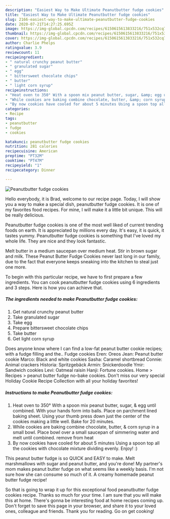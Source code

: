 ```yaml
---
description: "Easiest Way to Make Ultimate Peanutbutter fudge cookies"
title: "Easiest Way to Make Ultimate Peanutbutter fudge cookies"
slug: 2166-easiest-way-to-make-ultimate-peanutbutter-fudge-cookies
date: 2020-07-21T14:27:25.695Z
image: https://img-global.cpcdn.com/recipes/6150615613833216/751x532cq70/peanutbutter-fudge-cookies-recipe-main-photo.jpg
thumbnail: https://img-global.cpcdn.com/recipes/6150615613833216/751x532cq70/peanutbutter-fudge-cookies-recipe-main-photo.jpg
cover: https://img-global.cpcdn.com/recipes/6150615613833216/751x532cq70/peanutbutter-fudge-cookies-recipe-main-photo.jpg
author: Charlie Phelps
ratingvalue: 3.9
reviewcount: 11
recipeingredient:
- " natural crunchy peanut butter"
- " granulated sugar"
- " egg"
- " bittersweet chocolate chips"
- " butter"
- " light corn syrup"
recipeinstructions:
- "Heat oven to 350° With a spoon mix peanut butter, sugar, &amp; egg until combined. With your hands form into balls. Place on parchment lined baking sheet. Using your thumb press down just the center of the cookies making a little well. Bake for 20 minutes."
- "While cookies are baking combine chocolate, butter, &amp; corn syrup in a small bowl. Place bowl over a small saucepan of simmering water and melt until combined. remove from heat"
- "By now cookies have cooled for about 5 minutes Using a spoon top all the cookies with chocolate mixture dividing evenly. Enjoy! :)"
categories:
- Recipe
tags:
- peanutbutter
- fudge
- cookies

katakunci: peanutbutter fudge cookies 
nutrition: 281 calories
recipecuisine: American
preptime: "PT32M"
cooktime: "PT47M"
recipeyield: "1"
recipecategory: Dinner

---
```



![Peanutbutter fudge cookies](https://img-global.cpcdn.com/recipes/6150615613833216/751x532cq70/peanutbutter-fudge-cookies-recipe-main-photo.jpg)

Hello everybody, it is Brad, welcome to our recipe page. Today, I will show you a way to make a special dish, peanutbutter fudge cookies. It is one of my favorites food recipes. For mine, I will make it a little bit unique. This will be really delicious.

Peanutbutter fudge cookies is one of the most well liked of current trending foods on earth. It is appreciated by millions every day. It's easy, it is quick, it tastes yummy. Peanutbutter fudge cookies is something that I've loved my whole life. They are nice and they look fantastic.

Melt butter in a medium saucepan over medium heat. Stir in brown sugar and milk. These Peanut Butter Fudge Cookies never last long in our family, due to the fact that everyone keeps sneaking into the kitchen to steal just one more.


To begin with this particular recipe, we have to first prepare a few ingredients. You can cook peanutbutter fudge cookies using 6 ingredients and 3 steps. Here is how you can achieve that.

<!--inarticleads1-->

##### The ingredients needed to make Peanutbutter fudge cookies:

1. Get  natural crunchy peanut butter
1. Take  granulated sugar
1. Take  egg
1. Prepare  bittersweet chocolate chips
1. Take  butter
1. Get  light corn syrup


Does anyone know where I can find a low-fat peanut butter cookie recipes; with a fudge filling and the.. Fudge cookies Eren: Oreos Jean: Peanut butter cookie Marco: Black and white cookies Sasha: Caramel shortbread Connie: Animal crackers Historia: Spritzgebäck Armin: Snickerdoodle Ymir: Sandwich cookies Levi: Oatmeal raisin Hanji: Fortune cookies. Home &gt; Recipes &gt; peanut butter fudge no-bake cookies. Don&#39;t miss our very special Holiday Cookie Recipe Collection with all your holiday favorites! 

<!--inarticleads2-->

##### Instructions to make Peanutbutter fudge cookies:

1. Heat oven to 350° With a spoon mix peanut butter, sugar, &amp; egg until combined. With your hands form into balls. Place on parchment lined baking sheet. Using your thumb press down just the center of the cookies making a little well. Bake for 20 minutes.
1. While cookies are baking combine chocolate, butter, &amp; corn syrup in a small bowl. Place bowl over a small saucepan of simmering water and melt until combined. remove from heat
1. By now cookies have cooled for about 5 minutes Using a spoon top all the cookies with chocolate mixture dividing evenly. Enjoy! :)


This peanut butter fudge is so QUICK and EASY to make. Melt marshmallows with sugar and peanut butter, and you&#39;re done! My partner&#39;s mom makes peanut butter fudge on what seems like a weekly basis. I&#39;m not sure how she can consume so much of it. A creamy homemade peanut butter fudge recipe! 

So that is going to wrap it up for this exceptional food peanutbutter fudge cookies recipe. Thanks so much for your time. I am sure that you will make this at home. There's gonna be interesting food at home recipes coming up. Don't forget to save this page in your browser, and share it to your loved ones, colleague and friends. Thank you for reading. Go on get cooking!
